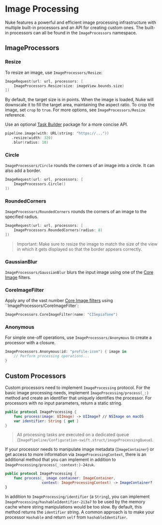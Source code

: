 # Image Processing


Nuke features a powerful and efficient image processing infrastructure with multiple built-in processors and an API for creating custom ones. The built-in processors can all be found in the ``ImageProcessors`` namespace.

## ImageProcessors

### Resize

To resize an image, use ``ImageProcessors/Resize``:

```swift
ImageRequest(url: url, processors: [
    ImageProcessors.Resize(size: imageView.bounds.size)
])
```

By default, the target size is in points. When the image is loaded, Nuke will downscale it to fill the target area, maintaining the aspect ratio. To crop the image, set `crop` to `true`. For more options, see ``ImageProcessors/Resize`` reference.

 Use an optional [Task Builder](https://github.com/kean/NukeBuilder) package for a more concise API.

```swift
pipeline.image(with: URL(string: "https://..."))
   .resize(width: 320)
   .blur(radius: 10)
```

### Circle

``ImageProcessors/Circle`` rounds the corners of an image into a circle. It can also add a border.

```swift
ImageRequest(url: url, processors: [
    ImageProcessors.Circle()
])
```

### RoundedCorners

``ImageProcessors/RoundedCorners`` rounds the corners of an image to the specified radius.

```swift
ImageRequest(url: url, processors: [
    ImageProcessors.RoundedCorners(radius: 8)
])
```

> Important: Make sure to resize the image to match the size of the view in which it gets displayed so that the border appears correctly.

### GaussianBlur

``ImageProcessors/GaussianBlur`` blurs the input image using one of the [Core Image](https://developer.apple.com/library/archive/documentation/GraphicsImaging/Reference/CoreImageFilterReference/index.html) filters.

### CoreImageFilter

Apply any of the vast number [Core Image filters](https://developer.apple.com/library/archive/documentation/GraphicsImaging/Reference/CoreImageFilterReference/index.html) using ``ImageProcessors/CoreImageFilter`:

```swift
ImageProcessors.CoreImageFilter(name: "CISepiaTone")
```

### Anonymous

For simple one-off operations, use ``ImageProcessors/Anonymous`` to create a processor with a closure.

```swift
ImageProcessors.Anonymous(id: "profile-icon") { image in
    // Perform processing operations...
}
```

## Custom Processors

Custom processors need to implement ``ImageProcessing`` protocol. For the basic image processing needs, implement ``ImageProcessing/process(_:)`` method and create an identifier that uniquely identifies the processor. For processors with no input parameters, return a static string.

```swift
public protocol ImageProcessing {
    func process(image: UIImage) -> UIImage? // NSImage on macOS
    var identifier: String { get }
}
```

> All processing tasks are executed on a dedicated queue (``ImagePipeline/Configuration-swift.struct/imageProcessingQueue``).

If your processor needs to manipulate image metadata (``ImageContainer``) or get access to more information via ``ImageProcessingContext``, there is an additional method that you can implement in addition to ``ImageProcessing/process(_:context:)-24zuk``.

```swift
public protocol ImageProcessing {
    func process(_ image container: ImageContainer,
                 context: ImageProcessingContext) -> ImageContainer?
}
```

In addition to ``ImageProcessing/identifier`` (a `String`), you can implement ``ImageProcessing/hashableIdentifier-2i3a7`` to be used by the memory cache where string manipulations would be too slow. By default, this method returns the `identifier` string. A common approach is to make your processor `Hashable` and return `self` from `hashableIdentifier`.
